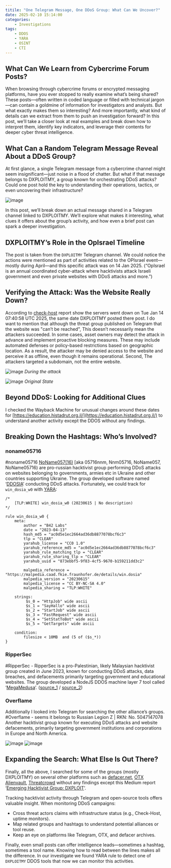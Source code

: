 ```yaml
---
titile: "One Telegram Message, One DDoS Group: What Can We Uncover?"
date: 2025-02-10 15:14:00
categories: 
    - Investigations
tags: 
    - DDOS
    - YARA
    - OSINT
    - CTI
---
```


## What Can We Learn from Cybercrime Forum Posts?
When browsing through cybercrime forums or encrypted messaging platforms, have you ever stopped to really examine what’s being shared? These posts—often written in coded language or filled with technical jargon—can contain a goldmine of information for investigators and analysts. But what exactly makes them so interesting? And more importantly, what kind of details can we extract from them to push an investigation forward?
In this post, we’ll take a closer look at real examples and break down how to interpret them, identify key indicators, and leverage their contents for deeper cyber threat intelligence.

## What Can a Random Telegram Message Reveal About a DDoS Group?
At first glance, a single Telegram message from a cybercrime channel might seem insignificant—just noise in a flood of chatter. But what if that message belongs to DXPLOITMY, a group known for orchestrating DDoS attacks? Could one post hold the key to understanding their operations, tactics, or even uncovering their infrastructure?

![image](https://github.com/user-attachments/assets/96384174-7e60-44e8-916d-19181f0a518a)

In this post, we’ll break down an actual message shared in a Telegram channel linked to DXPLOITMY. We’ll explore what makes it interesting, what clues it offers about the group’s activity, and how even a brief post can spark a deeper investigation.

## DXPLOITMY’s Role in the OpIsrael Timeline
The post is taken from the `DXPLOITMY` Telegram channel.
We could notice the actions were mentioned as part of activities related to the OPIsrael event—mostly during April—and this specific attack was on 14 Jan 2025. (“OpIsrael is an annual coordinated cyber-attack where hacktivists attack Israeli government and even private websites with DDoS attacks and more.”)

## Verifying the Attack: Was the Website Really Down?
According to [check-host](https://check-host.net/check-report/223da56akbc5) report show the servers went down on Tue Jan 14 07:40:58 UTC 2025, the same date DXPLOITMY posted there post. I do want to mention that although the threat group published on Telegram that the website was "can’t be reached", This doesn’t necessarily mean the attackers succeeded. In some cases, asset owners may detect the attack in advance and implement proactive blocking measures. These may include automated defenses or policy-based restrictions based on geographic location. As a result, the attacker may be denied access to the website and perceive it as offline, even though it remains operational. Second, The attackers targeted a subdomain, not the entire website.

![image](https://github.com/user-attachments/assets/323edfd2-013e-4df2-bd79-880808263c49)
_During the attack_

![image](https://github.com/user-attachments/assets/1f601797-aeb7-43fd-ab46-9a0de527a3c5)
_Original State_


## Beyond DDoS: Looking for Additional Clues
I checked the Wayback Machine for unusual changes around these dates for [https://education.histadrut.org.il/](https://education.histadrut.org.il/) to understand another activity except the DDOS without any findings. 

## Breaking Down the Hashtags: Who’s Involved?
### noname05716
#noname05716 
[NoName057(16)](https://malpedia.caad.fkie.fraunhofer.de/actor/noname057(16)) [aka 05716nnm, Nnm05716, NoName057, NoName05716) are pro-russian hacktivist group performing DDoS attacks on websites belonging to governments, armies etc in Ukraine and other countries supporting Ukraine. The group developed software named ‘[DDOSIA](https://www.radware.com/security/threat-advisories-and-attack-reports/project-ddosia-russias-answer-to-disbalancer/)’ conducting DDoS attacks.
Fortunately, we could track for `win_dosia_w0` with [YARA](https://malpedia.caad.fkie.fraunhofer.de/details/win.dosia): 

```yara
/*
    [TLP:WHITE] win_dosia_w0 (20230615 | No description)
*/

rule win_dosia_w0 {
    meta:
        author = "B42 Labs"
        date = "2023-04-13"
        hash_md5 = "ac0d5e1ec2664ad36db8877078bcf6c3"
        tlp = "CLEAR"
        yarahub_license = "CC0 1.0"
        yarahub_reference_md5 = "ac0d5e1ec2664ad36db8877078bcf6c3"
        yarahub_rule_matching_tlp = "CLEAR"
        yarahub_rule_sharing_tlp = "CLEAR"
        yarahub_uuid = "873ebbf5-9f83-4cf5-9670-b159211dd3c2"
        
        malpedia_reference = "https://malpedia.caad.fkie.fraunhofer.de/details/win.dosia"
        malpedia_version = "20230615"
        malpedia_license = "CC BY-NC-SA 4.0"
        malpedia_sharing = "TLP:WHITE"
        
    strings:
         $s_0 = "HttpJob" wide ascii
         $s_1 = "SayHallo" wide ascii
         $s_2 = "StartJob" wide ascii
         $s_3 = "FastRequest" wide ascii
         $s_4 = "SetStatToBot" wide ascii
         $s_5 = "GetTargets" wide ascii

    condition:
        filesize < 10MB  and (5 of ($s_*))
}
```
### RipperSec
#RipperSec - RipperSec is a pro-Palestinian, likely Malaysian hacktivist group created in June 2023, known for conducting DDoS attacks, data breaches, and defacements primarily targeting government and educational websites. The group developed a NodeJS DDOS machine layer 7 tool called ‘[MegaMedusa](https://www.radware.com/blog/security/megamedusa-rippersec-public-web-ddos-attack-tool/)’. ([source_1](https://malpedia.caad.fkie.fraunhofer.de/actor/rippersec) / [source_2](https://malpedia.caad.fkie.fraunhofer.de/details/js.mega_medusa))

### Overflame
Additionally I looked into Telegram for searching the other alliance’s groups. 
#Overflame - seems it belongs to Russian Legion Z  | RKN: No. 5047147078
Another hacktivist group known for executing DDoS attacks and website defacements, primarily targeting government institutions and corporations in Europe and North America.

![image](https://github.com/user-attachments/assets/74aad262-c7d5-49c6-a702-0ab4f28a23e1)
![image](https://github.com/user-attachments/assets/438c77b3-1b82-4ba1-bd46-29d4b673a6a1)


## Expanding the Search: What Else Is Out There?
Finally, all the above, I searched for some of the groups (mostly DXPLOITMY) on several other platforms such as [defacer.net](https://defacer.net), [OTX Alienvault](https://otx.alienvault.com/), [Threatcrowd](https://ci-www.threatcrowd.org/) without any findings except this Medium report ‘[Emerging Hacktivist Group: DXPLOIT](https://sanaholadeji.medium.com/emerging-hacktivist-group-dxploit-4b242c94a4d7)’.

Tracking hacktivist activity through Telegram and open-source tools offers valuable insight.
When monitoring DDoS campaigns:
- Cross threat actors claims with infrastructure status (e.g., Check-Host, uptime monitors).
- Map related groups and hashtags to understand potential alliances or tool reuse.
- Keep an eye on platforms like Telegram, OTX, and defacer archives.

Finally, even small posts can offer intelligence leads—sometimes a hashtag, sometimes a tool name. 
Knowing how to read between the lines makes all the difference. In our investigate we found YARA rule to detect one of `DXPLOITMY` DDOS tools that now we can monitor this activities. 
